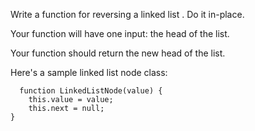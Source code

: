 Write a function for reversing a linked list . Do it in-place.

Your function will have one input: the head of the list.

Your function should return the new head of the list.

Here's a sample linked list node class:

```
  function LinkedListNode(value) {
    this.value = value;
    this.next = null;
}
```